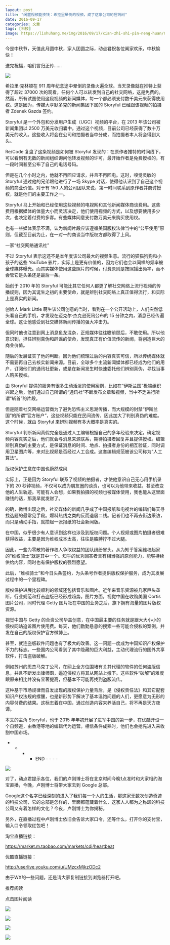 ```yaml
---
layout: post
title: "闲置视频能换钱：希拉里晕倒的视频，成了这家公司的摇钱树"
date: 2016-09-17
categories: 文章
tags: [科技]
image: https://lishuhang.me/img/2016/09/17/xian-zhi-shi-pin-neng-huan/01.png
---
```


今是中秋节，天值此月圆中秋，家人团圆之际，动点君祝各位阖家欢乐，中秋愉快！

送完祝福，咱们言归正传......

![](http://mmbiz.qpic.cn/mmbiz_jpg/nmVQQlxOIsKnUm8BfZtFW8ECsuJ467NXE0K38PmvUEDznfp8AwfUlog9ISDq4rKWpOFyX0NJLtCNZiaLoqvPEJA/0?wx_fmt=jpeg)

希拉里·克林顿在 911 周年纪念途中晕倒的录像火遍全球。当天录像就在推特上获得了超过 37000 次的观看，任何个人可以转发到自己的社交网络，这是免费的。然而，所有试图使用这段视频的新闻媒体，每一个都必须支付数千美元来获得使用权。这是因为，传媒大亨默多克的新闻集团下属的 Storyful 已经跟该视频的拍摄者 Zdenek Gazda 签约。

Storyful 是一个外包和分发用户生成（UGC）视频的平台，在 2013 年该公司被新闻集团以 2500 万美元收归囊中。通过这个视频，目前公司已经获得了数十万美元的收入。这些收入将会在公司和拍摄者当中分成，而拍摄者本人将会得到大头。

Re/Code 复盘了这条视频是如何被 Storyful 发现的：在原作者推特的时间线下，可以看到有无数的新闻组织询问他转发视频的许可，最开始作者是免费授权的，有一段时间甚至公布了自己的电话号码。

但是在几个小时之内，他就不再回应请求，并且不再回电。这时，嗅觉灵敏的 Storyful 通过他的兄弟跟他进行了一场 Skype 对话，使得他认识到了自己这个视频的商业价值。对于有 150 人的公司团队来说，第一时间联系到原作者并商讨授权，就是他们的主要工作之一。

Storyful 马上开始和已经使用这些视频的电视网和其他新闻媒体商谈费用。这些费用根据媒体的体量大小而灵活决定，他们使用视频的方式，以及想要使用多少次，也决定着付费的多寡。有些媒体同意支付数万美元来购买使用权。

也有一些媒体表示不满，认为新闻片段应该遵循美国版权法律当中的“公平使用”原则，但截至目前为止，在一对一的商谈当中版权方都取得了上风。

一家“社交网络通讯社”

不过 Storyful 表示这还不是本年度该公司最大的视频生意。流行的猫猫狗狗和小孩子的这些 YouTube 影片，实际上是更有价值的，因为它们也会以同样的频率被全球媒体曝光。而其实媒体使用这些照片的时候，付费原则是按照播出频率，而不会管它是头条还是最后一条。

始创于 2010 年的 Storyful 可能比其它任何人都更了解社交网络上流行视频的传播规则，因为其诞生之初的主要使命，就是辨别社交网络上真正值得流行，和实际上是真实的新闻。

创始人 Mark Little 萌生该公司创意的当时，看到在一个公开活动上，人们突然低头看自己的手机，才发现在迈克尔·杰克逊死讯公布的 15 分钟之内，消息已经传遍全球。这让他感受到社交媒体新闻传播的强大冲击力。

但同时他也注意到网上消息鱼龙混杂，正规媒体往往瞻前顾后，不敢使用。所以他意识到，担任辨别真伪和辟谣的使命，发现真正有价值流传的新闻，将创造巨大的商业价值。

随后的发展证实了他的判断。因为他们梳理过后的内容真实可信，所以传统媒体就不需要再自己去核实新闻来源。目前，全球多个主流新闻媒体都已经成为他们的用户，订阅他们的通讯社更新，或是在新闻发生时快速委托他们辨别真伪，寻找当事人购买授权。

由 Storyful 提供的服务有很多生动活泼的使用案例，比如在“伊斯兰国”极端组织兴起之后，他们通过自己所谓的“通讯社”不断发布文章和视频，当中不乏进行所谓“斩首”的片段。

但是随着社交网络运营商为了避免恐怖主义思潮传播，而大规模的封禁“伊斯兰国”的所谓“官方账户”，这些视频只能在民间流传，因此加大了判别真伪的难度。这个时候，就由 Storyful 来辨别视频有多大概率是真实的。

Storyful 判断新闻真假完全是通过人工编辑根据自己的多年经验来决定。确定视频内容真实之后，他们就会与消息来源联系，期待拍摄者回复并且提供授权。编辑辨别真伪的主要方式，是保证消息的时间、地点、拍摄者身份的相互验证，同时调用卫星图片等，来对比视频是否经过人工合成。这套编辑规范被该公司称为“人工算法”。

版权保护生意在中国也蔚然成风

实际上，正是因为 Storyful 联系了视频的拍摄者，才使他意识自己无心用手机录下的 20 秒钟视频，不仅可以成为朋友圈的谈资，也可以为他带来收益，甚至改变他的人生轨迹。可能有人会想，如果我拍摄的视频也被媒体使用，我也能从这里面赚钱的话，那我早就发财了。

的确，微博出现之后，社交媒体的新闻几乎成了中国报纸和电视台的编辑们每天寻找选题的最常见手段。爆料热线之类的反而退居二线。记者们也不再去街边采访，而只是动动手指，就攒起一张报纸的社会新闻版。

在中国，似乎很少有人意识到这样也涉及到版权问题。个人视频或图片拍摄者很难获得收益，主要是因为维权成本太高，往往是胳膊拧不过大腿。

因此，一些为零散的著作权人争取权益的团队纷纷冒头。从为知乎答案维权起家的“维权骑士”就是其中一个。知乎的优秀回答者具有相当强的原创能力，能够持续供给内容，同时也有保护版权的强烈愿望。

此后，“维权骑士”和今日头条签约，为头条号作者提供版权保护服务，成为其发展过程中的一个里程碑。

版权保护进展比较顺利的领域还包括音乐和图片。近年来音乐资源被几家巨头垄断，行业规范和打击盗版已经形成趋势。图片方面，视觉中国在收购美国 Cortis 图片公司，同时代理 Getty 图片社在中国的业务之后，旗下拥有海量的图片版权资源。

视觉中国与 Getty 的合资公司华盖创意，在中国最主要的任务就是跟大大小小的侵权网站追诉图片使用费。每天，他们勤勤恳恳的搜索一些可能会侵权的案例，并发在自己的版权保护官方微博上。

甚至，就连盗版软件问题也有了极大的改善。这一问题一度成为中国知识产权保护不力的标志。一些国内公司看到了其中隐藏的巨大利益，主动代理流行的国外共享软件，打击盗版破解。

例如苏州的思杰马克丁公司，在网上全方位围堵有关其代理的软件的任何盗版信息，并且不断发出律师函，逼迫侵权方将其从网站上撤下。这些软件“破解”的难度跟原来相比并没有显著提高，但基本不可能再找到盗版流传。

这种基于市场规律而自发出现的版权保护力量背后，是《侵权责任法》和其它配套知识产权法规的撑腰，也是新形势下解决了基本温饱问题的人们，更愿意为无形的内容付费的结果。这标志着在中国，通过创造内容来养活自己，将不再是天方夜谭。

本文的主角 Storyful，也于 2015 年年初开展了进军中国的第一步，在优酷开设一个自频道，由香港等地的编辑代为运营。相信条件成熟时，他们也会抢先进入来收割中国市场。

- - - - END - - - -

![](https://lishuhang.me/img/2016/09/17/xian-zhi-shi-pin-neng-huan/01.png)

对了，动点君提示各位，我们的卢刚博士将在北京时间今晚1点准时和大家相约淘宝直播，今晚，卢刚博士将带大家去到 Google 总部。

Google这个名字已经深刻的进入了我们每一个人的生活，那这家无数次创造奇迹的科技公司，它的总部是怎样的，里面都蕴藏着什么，这家人人都为之称颂的科技公司又有着怎样的文化？今夜，卢刚博士为你揭秘。

另外，在直播过程中卢刚博士依旧会告诉大家口令，还等什么，打开你的支付宝，输入口令领取红包吧！

淘宝直播链接：

https://market.m.taobao.com/markets/cdj/heartbeat

优酷直播链接：

http://userlive.youku.com/u/UMzcxMjkzODc2

由于WX的一些问题，还是请大家复制链接到浏览器打开吧。

推荐阅读

点击图片阅读

![](https://lishuhang.me/img/2016/09/17/xian-zhi-shi-pin-neng-huan/02.jpg)

![](https://lishuhang.me/img/2016/09/17/xian-zhi-shi-pin-neng-huan/03.jpg)

![](https://lishuhang.me/img/2016/09/17/xian-zhi-shi-pin-neng-huan/04.jpg)

![](https://lishuhang.me/img/2016/09/17/xian-zhi-shi-pin-neng-huan/05.png)